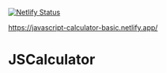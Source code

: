 [![Netlify Status](https://api.netlify.com/api/v1/badges/ff75d83e-e5c5-4435-90fa-8c400a8bdbbc/deploy-status)](https://app.netlify.com/sites/javascript-calculator-basic/deploys)

https://javascript-calculator-basic.netlify.app/

# JSCalculator
